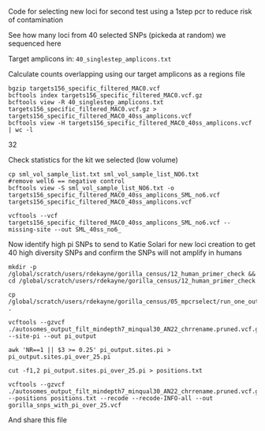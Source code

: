 Code for selecting new loci for second test using a 1step pcr to reduce risk of contamination

See how many loci from 40 selected SNPs (pickeda at random) we sequenced here

Target amplicons in: `40_singlestep_amplicons.txt`

Calculate counts overlapping using our target amplicons as a regions file
```
bgzip targets156_specific_filtered_MAC0.vcf
bcftools index targets156_specific_filtered_MAC0.vcf.gz
bcftools view -R 40_singlestep_amplicons.txt targets156_specific_filtered_MAC0.vcf.gz > targets156_specific_filtered_MAC0_40ss_amplicons.vcf
bcftools view -H targets156_specific_filtered_MAC0_40ss_amplicons.vcf | wc -l
```
32

Check statistics for the kit we selected (low volume)
```
cp sml_vol_sample_list.txt sml_vol_sample_list_NO6.txt
#remove well6 == negative control
bcftools view -S sml_vol_sample_list_NO6.txt -o targets156_specific_filtered_MAC0_40ss_amplicons_SML_no6.vcf targets156_specific_filtered_MAC0_40ss_amplicons.vcf

vcftools --vcf targets156_specific_filtered_MAC0_40ss_amplicons_SML_no6.vcf --missing-site --out SML_40ss_no6_
```

Now identify high pi SNPs to send to Katie Solari for new loci creation to get 40 high diversity SNPs and confirm the SNPs will not amplify in humans
```
mkdir -p /global/scratch/users/rdekayne/gorilla_census/12_human_primer_check && cd /global/scratch/users/rdekayne/gorilla_census/12_human_primer_check

cp /global/scratch/users/rdekayne/gorilla_census/05_mpcrselect/run_one_output/10_PlinkLD/autosomes_output_filt_mindepth7_minqual30_AN22_chrrename.pruned.vcf.gz .

vcftools --gzvcf ./autosomes_output_filt_mindepth7_minqual30_AN22_chrrename.pruned.vcf.gz --site-pi --out pi_output

awk 'NR==1 || $3 >= 0.25' pi_output.sites.pi > pi_output.sites.pi_over_25.pi

cut -f1,2 pi_output.sites.pi_over_25.pi > positions.txt

vcftools --gzvcf ./autosomes_output_filt_mindepth7_minqual30_AN22_chrrename.pruned.vcf.gz --positions positions.txt --recode --recode-INFO-all --out gorilla_snps_with_pi_over_25.vcf
```
And share this file
